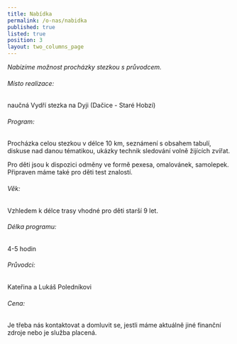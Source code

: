 ```yaml
---
title: Nabídka
permalink: /o-nas/nabidka
published: true
listed: true
position: 3
layout: two_columns_page
---
```

*Nabízíme možnost procházky stezkou s průvodcem.*

###### Místo realizace:

naučná Vydří stezka na Dyji (Dačice - Staré Hobzí)

###### Program:

Procházka celou stezkou v délce 10 km, seznámení s obsahem tabulí,
diskuse nad danou tématikou, ukázky technik sledování volně žijících
zvířat.

Pro děti jsou k dispozici odměny ve formě pexesa, omalovánek, samolepek.
Připraven máme také pro děti test znalostí.

###### Věk:

Vzhledem k délce trasy vhodné pro děti starší 9 let.

###### Délka programu:

4-5 hodin

###### Průvodci:

Kateřina a Lukáš Poledníkovi

###### Cena:

Je třeba nás kontaktovat a domluvit se, jestli máme aktuálně jiné
finanční zdroje nebo je služba placená.
